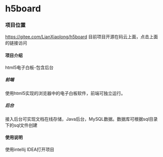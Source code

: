 # h5board
### 项目位置
https://gitee.com/LianXiaolong/h5board
目前项目开源在码云上面，点击上面的链接访问

#### 项目介绍
html5电子白板-包含后台
##### 前端
使用html5实现的浏览器中的电子白板软件，前端可独立运行。
##### 后台
接入后台可实现文档在线存储，Java后台，MySQL数据。数据库可根据sql目录下的sql文件创建

#### 使用说明
使用intellij IDEA打开项目
